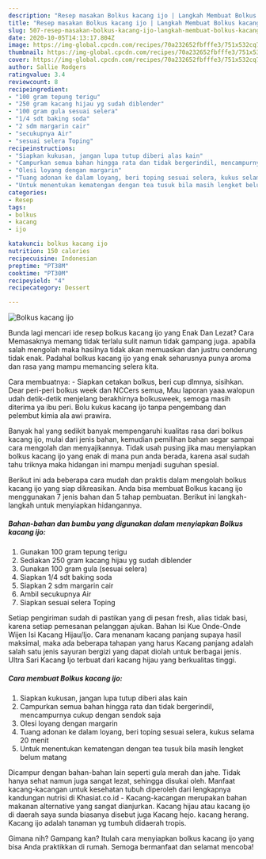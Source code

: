 ```yaml
---
description: "Resep masakan Bolkus kacang ijo | Langkah Membuat Bolkus kacang ijo Yang Enak Dan Mudah"
title: "Resep masakan Bolkus kacang ijo | Langkah Membuat Bolkus kacang ijo Yang Enak Dan Mudah"
slug: 507-resep-masakan-bolkus-kacang-ijo-langkah-membuat-bolkus-kacang-ijo-yang-enak-dan-mudah
date: 2020-10-05T14:13:17.804Z
image: https://img-global.cpcdn.com/recipes/70a232652fbfffe3/751x532cq70/bolkus-kacang-ijo-foto-resep-utama.jpg
thumbnail: https://img-global.cpcdn.com/recipes/70a232652fbfffe3/751x532cq70/bolkus-kacang-ijo-foto-resep-utama.jpg
cover: https://img-global.cpcdn.com/recipes/70a232652fbfffe3/751x532cq70/bolkus-kacang-ijo-foto-resep-utama.jpg
author: Sallie Rodgers
ratingvalue: 3.4
reviewcount: 8
recipeingredient:
- "100 gram tepung terigu"
- "250 gram kacang hijau yg sudah diblender"
- "100 gram gula sesuai selera"
- "1/4 sdt baking soda"
- "2 sdm margarin cair"
- "secukupnya Air"
- "sesuai selera Toping"
recipeinstructions:
- "Siapkan kukusan, jangan lupa tutup diberi alas kain"
- "Campurkan semua bahan hingga rata dan tidak bergerindil, mencampurnya cukup dengan sendok saja"
- "Olesi loyang dengan margarin"
- "Tuang adonan ke dalam loyang, beri toping sesuai selera, kukus selama 20 menit"
- "Untuk menentukan kematengan dengan tea tusuk bila masih lengket belum matang"
categories:
- Resep
tags:
- bolkus
- kacang
- ijo

katakunci: bolkus kacang ijo 
nutrition: 150 calories
recipecuisine: Indonesian
preptime: "PT38M"
cooktime: "PT30M"
recipeyield: "4"
recipecategory: Dessert

---
```



![Bolkus kacang ijo](https://img-global.cpcdn.com/recipes/70a232652fbfffe3/751x532cq70/bolkus-kacang-ijo-foto-resep-utama.jpg)

Bunda lagi mencari ide resep bolkus kacang ijo yang Enak Dan Lezat? Cara Memasaknya memang tidak terlalu sulit namun tidak gampang juga. apabila salah mengolah maka hasilnya tidak akan memuaskan dan justru cenderung tidak enak. Padahal bolkus kacang ijo yang enak seharusnya punya aroma dan rasa yang mampu memancing selera kita.

Cara membuatnya: - Siapkan cetakan bolkus, beri cup dlmnya, sisihkan. Dear peri-peri bolkus week dan NCCers semua, Mau laporan yaaa.walopun udah detik-detik menjelang berakhirnya bolkusweek, semoga masih diterima ya ibu peri. Bolu kukus kacang ijo tanpa pengembang dan pelembut kimia ala awi prawira.

Banyak hal yang sedikit banyak mempengaruhi kualitas rasa dari bolkus kacang ijo, mulai dari jenis bahan, kemudian pemilihan bahan segar sampai cara mengolah dan menyajikannya. Tidak usah pusing jika mau menyiapkan bolkus kacang ijo yang enak di mana pun anda berada, karena asal sudah tahu triknya maka hidangan ini mampu menjadi suguhan spesial.


Berikut ini ada beberapa cara mudah dan praktis dalam mengolah bolkus kacang ijo yang siap dikreasikan. Anda bisa membuat Bolkus kacang ijo menggunakan 7 jenis bahan dan 5 tahap pembuatan. Berikut ini langkah-langkah untuk menyiapkan hidangannya.

<!--inarticleads1-->

##### Bahan-bahan dan bumbu yang digunakan dalam menyiapkan Bolkus kacang ijo:

1. Gunakan 100 gram tepung terigu
1. Sediakan 250 gram kacang hijau yg sudah diblender
1. Gunakan 100 gram gula (sesuai selera)
1. Siapkan 1/4 sdt baking soda
1. Siapkan 2 sdm margarin cair
1. Ambil secukupnya Air
1. Siapkan sesuai selera Toping


Setiap pengiriman sudah di pastikan yang di pesan fresh, alias tidak basi, karena setiap pemesanan pelanggan ajukan. Bahan Isi Kue Onde-Onde Wijen Isi Kacang Hijau/Ijo. Cara menanam kacang panjang supaya hasil maksimal, maka ada beberapa tahapan yang harus Kacang panjang adalah salah satu jenis sayuran bergizi yang dapat diolah untuk berbagai jenis. Ultra Sari Kacang Ijo terbuat dari kacang hijau yang berkualitas tinggi. 

<!--inarticleads2-->

##### Cara membuat Bolkus kacang ijo:

1. Siapkan kukusan, jangan lupa tutup diberi alas kain
1. Campurkan semua bahan hingga rata dan tidak bergerindil, mencampurnya cukup dengan sendok saja
1. Olesi loyang dengan margarin
1. Tuang adonan ke dalam loyang, beri toping sesuai selera, kukus selama 20 menit
1. Untuk menentukan kematengan dengan tea tusuk bila masih lengket belum matang


Dicampur dengan bahan-bahan lain seperti gula merah dan jahe. Tidak hanya sehat namun juga sangat lezat, sehingga disukai oleh. Manfaat kacang-kacangan untuk kesehatan tubuh diperoleh dari lengkapnya kandungan nutrisi di Khasiat.co.id - Kacang-kacangan merupakan bahan makanan alternative yang sangat dianjurkan. Kacang hijau atau kacang ijo di daerah saya sunda biasanya disebut juga Kacang hejo. kacang herang. Kacang ijo adalah tanaman yg tumbuh didaerah tropis. 

Gimana nih? Gampang kan? Itulah cara menyiapkan bolkus kacang ijo yang bisa Anda praktikkan di rumah. Semoga bermanfaat dan selamat mencoba!

